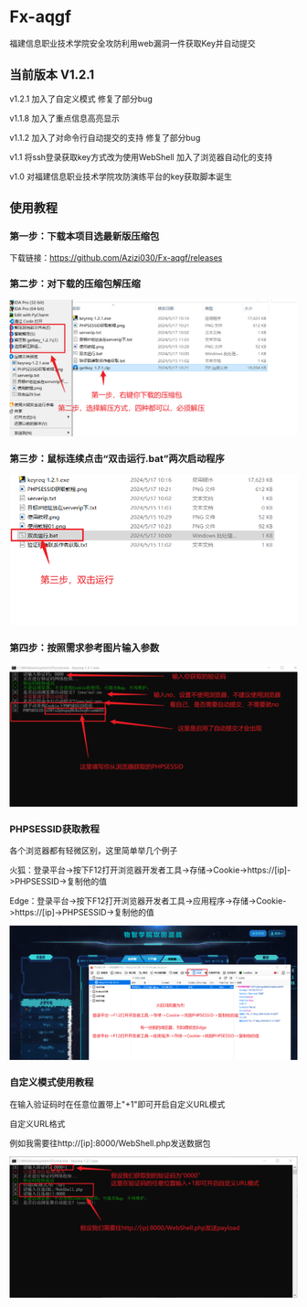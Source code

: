 # Fx-aqgf

福建信息职业技术学院安全攻防利用web漏洞一件获取Key并自动提交

## 当前版本 V1.2.1

v1.2.1
加入了自定义模式
修复了部分bug

v1.1.8
加入了重点信息高亮显示

v1.1.2
加入了对命令行自动提交的支持
修复了部分bug

v1.1
将ssh登录获取key方式改为使用WebShell
加入了浏览器自动化的支持

v1.0
对福建信息职业技术学院攻防演练平台的key获取脚本诞生

## 使用教程

### 第一步：下载本项目选最新版压缩包

下载链接：https://github.com/Azizi030/Fx-aqgf/releases

### 第二步：对下载的压缩包解压缩

![image](https://github.com/Azizi030/Fx-aqgf/blob/main/images/%E4%BD%BF%E7%94%A8%E6%95%99%E7%A8%8B01.png?raw=true)

### 第三步：鼠标连续点击“双击运行.bat”两次启动程序

![image](https://github.com/Azizi030/Fx-aqgf/blob/main/images/%E4%BD%BF%E7%94%A8%E6%95%99%E7%A8%8B02.png?raw=true)

### 第四步：按照需求参考图片输入参数

![image](https://github.com/Azizi030/Fx-aqgf/blob/main/images/%E4%BD%BF%E7%94%A8%E6%95%99%E7%A8%8B03.png?raw=true)

### PHPSESSID获取教程

各个浏览器都有轻微区别，这里简单举几个例子

火狐：登录平台->按下F12打开浏览器开发者工具->存储->Cookie->https://[ip]->PHPSESSID->复制他的值

Edge：登录平台->按下F12打开浏览器开发者工具->应用程序->存储->Cookie->https://[ip]->PHPSESSID->复制他的值

![images](https://github.com/Azizi030/Fx-aqgf/blob/main/images/PHPSESSID%E8%8E%B7%E5%8F%96%E6%95%99%E7%A8%8B.png?raw=true)

### 自定义模式使用教程

在输入验证码时在任意位置带上"+1"即可开启自定义URL模式

自定义URL格式

例如我需要往http://[ip]:8000/WebShell.php发送数据包

![images](https://github.com/Azizi030/Fx-aqgf/blob/main/images/%E8%87%AA%E5%AE%9A%E4%B9%89%E6%A8%A1%E5%BC%8F%E4%BD%BF%E7%94%A8%E6%95%99%E7%A8%8B.png?raw=true)





